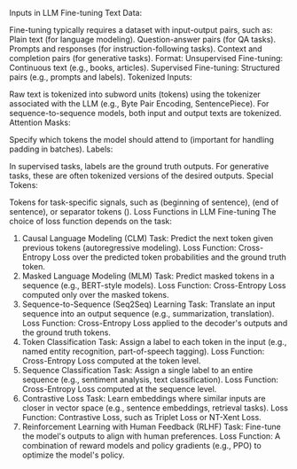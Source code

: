Inputs in LLM Fine-tuning
Text Data:

Fine-tuning typically requires a dataset with input-output pairs, such as:
Plain text (for language modeling).
Question-answer pairs (for QA tasks).
Prompts and responses (for instruction-following tasks).
Context and completion pairs (for generative tasks).
Format:
Unsupervised Fine-tuning: Continuous text (e.g., books, articles).
Supervised Fine-tuning: Structured pairs (e.g., prompts and labels).
Tokenized Inputs:

Raw text is tokenized into subword units (tokens) using the tokenizer associated with the LLM (e.g., Byte Pair Encoding, SentencePiece).
For sequence-to-sequence models, both input and output texts are tokenized.
Attention Masks:

Specify which tokens the model should attend to (important for handling padding in batches).
Labels:

In supervised tasks, labels are the ground truth outputs. For generative tasks, these are often tokenized versions of the desired outputs.
Special Tokens:

Tokens for task-specific signals, such as <BOS> (beginning of sentence), <EOS> (end of sentence), or separator tokens (<SEP>).
Loss Functions in LLM Fine-tuning
The choice of loss function depends on the task:

1. Causal Language Modeling (CLM)
Task: Predict the next token given previous tokens (autoregressive modeling).
Loss Function:
Cross-Entropy Loss over the predicted token probabilities and the ground truth token.
2. Masked Language Modeling (MLM)
Task: Predict masked tokens in a sequence (e.g., BERT-style models).
Loss Function:
Cross-Entropy Loss computed only over the masked tokens.
3. Sequence-to-Sequence (Seq2Seq) Learning
Task: Translate an input sequence into an output sequence (e.g., summarization, translation).
Loss Function:
Cross-Entropy Loss applied to the decoder's outputs and the ground truth tokens.
4. Token Classification
Task: Assign a label to each token in the input (e.g., named entity recognition, part-of-speech tagging).
Loss Function:
Cross-Entropy Loss computed at the token level.
5. Sequence Classification
Task: Assign a single label to an entire sequence (e.g., sentiment analysis, text classification).
Loss Function:
Cross-Entropy Loss computed at the sequence level.
6. Contrastive Loss
Task: Learn embeddings where similar inputs are closer in vector space (e.g., sentence embeddings, retrieval tasks).
Loss Function:
Contrastive Loss, such as Triplet Loss or NT-Xent Loss.
7. Reinforcement Learning with Human Feedback (RLHF)
Task: Fine-tune the model's outputs to align with human preferences.
Loss Function:
A combination of reward models and policy gradients (e.g., PPO) to optimize the model's policy.
